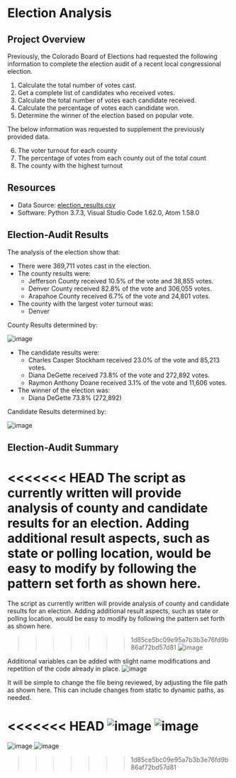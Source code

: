 # Election Analysis

## Project Overview
Previously, the Colorado Board of Elections had requested the following information to complete the election audit of a recent local congressional election.

1. Calculate the total number of votes cast.
2. Get a complete list of candidates who received votes.
3. Calculate the total number of votes each candidate received.
4. Calculate the percentage of votes each candidate won.
5. Determine the winner of the election based on popular vote.

The below information was requested to supplement the previously provided data.

6. The voter turnout for each county
7. The percentage of votes from each county out of the total count
8. The county with the highest turnout


## Resources

- Data Source: [election_results.csv](https://github.com/HopkinsKV/Election_Analysis/blob/main/Resources/election_results.csv)
- Software: Python 3.7.3, Visual Studio Code 1.62.0, Atom 1.58.0

## Election-Audit Results
The analysis of the election show that:
- There were 369,711 votes cast in the election.
- The county results were:
  -  Jefferson County received 10.5% of the vote and 38,855 votes.
  -  Denver County received 82.8% of the vote and 306,055 votes.
  -  Arapahoe County received 6.7% of the vote and 24,801 votes.
- The county with the largest voter turnout was:
   - Denver

County Results determined by:

![image](https://user-images.githubusercontent.com/91762315/140793609-a9fa3757-3f67-40d0-a0d3-f0007366d2f4.png)

- The candidate results were:
  - Charles Casper Stockham received 23.0% of the vote and 85,213 votes.
  - Diana DeGette received 73.8% of the vote and 272,892 votes.
  - Raymon Anthony Doane received 3.1% of the vote and 11,606 votes.
- The winner of the election was:
  - Diana DeGette 73.8% (272,892)

Candidate Results determined by:

![image](https://user-images.githubusercontent.com/91762315/140792047-b31068c9-d788-456a-bf6c-d42854a3b796.png)



## Election-Audit Summary
<<<<<<< HEAD
The script as currently written will provide analysis of county and candidate results for an election. Adding additional result aspects, such as state or polling location, would be easy to modify by following the pattern set forth as shown here.
=======
The script as currently written will provide analysis of county and candidate results for an election. Adding additional result aspects, such as state or polling location, would be easy to modify by following the pattern set forth as shown here. 

>>>>>>> 1d85ce5bc09e95a7b3b3e76fd9b86af72bd57d81
![image](https://user-images.githubusercontent.com/91762315/140790657-0bf26053-e5b6-49f5-a821-debc75a4ea33.png)

Additional variables can be added with slight name modifications and repetition of the code already in place.
![image](https://user-images.githubusercontent.com/91762315/140791076-1080d8a1-ab71-42a7-9c0b-a669989377b5.png)


It will be simple to change the file being reviewed, by adjusting the file path as shown here. This can include changes from static to dynamic paths, as needed.

<<<<<<< HEAD
![image](https://user-images.githubusercontent.com/91762315/140791250-ed26d86c-a3b3-4840-98b4-b165e41cbcbe.png)
![image](https://user-images.githubusercontent.com/91762315/140791449-4deefa88-b388-4b06-8954-3a9498223b92.png)
=======
![image](https://user-images.githubusercontent.com/91762315/140793140-81d072ee-3ae2-427d-8588-a79a81d3f940.png)
![image](https://user-images.githubusercontent.com/91762315/140793307-159dfd0b-299d-4dc6-aac7-0de72428fb4e.png)



>>>>>>> 1d85ce5bc09e95a7b3b3e76fd9b86af72bd57d81
